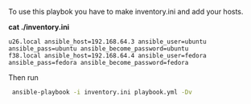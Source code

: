 To use this playbok you have to make inventory.ini and add your hosts.

**cat ./inventory.ini** 

```[servers]
u26.local ansible_host=192.168.64.3 ansible_user=ubuntu ansible_pass=ubuntu ansible_become_password=ubuntu
f38.local ansible_host=192.168.64.4 ansible_user=fedora ansible_pass=fedora ansible_become_password=fedora
```
Then run

```bash
 ansible-playbook -i inventory.ini playbook.yml -Dv
```
